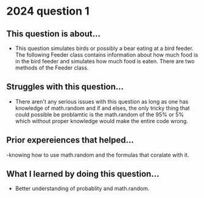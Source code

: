 # 2024 question 1

## This question is about...
- This question simulates birds or possibly a bear eating at a bird feeder. The following Feeder class
contains information about how much food is in the bird feeder and simulates how much food is eaten. There are two methods of the Feeder class.

## Struggles with this question...
- There aren't any serious issues with this question as long as one has knowledge of math.random and if and elses, the only tricky thing that could
possible be problamtic is the math.random of the 95% or 5% which without proper knowledge would make the entire code wrong. 

## Prior expereiences that helped...
-knowing how to use math.random and the formulas that coralate with it. 

## What I learned by doing this question...
- Better understanding of probablity and math.random. 
